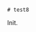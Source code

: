                                                                                                                                                                                                                                                                                                                                                                                                           # test8

Init.
